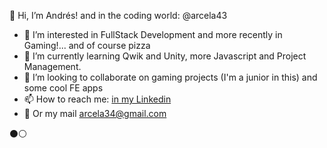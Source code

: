 🍕 Hi, I’m Andrés! and in the coding world: @arcela43
- 👀 I’m interested in FullStack Development and more recently in Gaming!... and of course pizza
- 🌱 I’m currently learning Qwik and Unity, more Javascript and Project Management.
- 💞️ I’m looking to collaborate on gaming projects (I'm a junior in this) and some cool FE apps
- 📫 How to reach me: [in my Linkedin](https://www.linkedin.com/in/andres-arcela/)
- 📲 Or my mail arcela34@gmail.com

 ⚫️⚪️
<!---
arcela43/arcela43 is a ✨ special ✨ repository because its `README.md` (this file) appears on your GitHub profile.
You can click the Preview link to take a look at your changes.
--->
